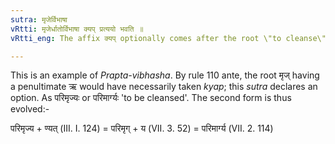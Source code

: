 ```yaml
---
sutra: मृजेर्विभाषा
vRtti: मृजेर्धातोर्विभाषा क्यप् प्रत्ययो भवति ॥
vRtti_eng: The affix क्यप् optionally comes after the root \"to cleanse\".

---
```

This is an example of _Prapta-vibhasha_. By rule 110 ante, the root मृज् having a penultimate ऋ would have necessarily taken _kyap_; this _sutra_ declares an option. As परिमृज्यः or परिमार्ग्यः 'to be cleansed'. The second form is thus evolved:-

परिमृज्य + ण्यत् (III. I. 124) = परिमृग् + य (VII. 3. 52) = परिमार्ग्य (VII. 2. 114)